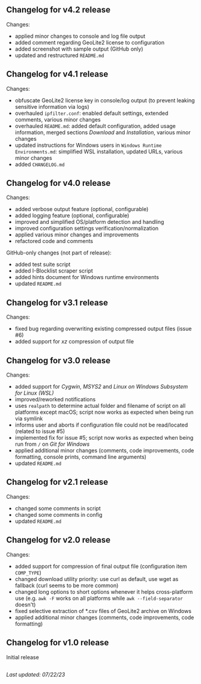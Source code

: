 ## Changelog for v4.2 release

Changes:
- applied minor changes to console and log file output
- added comment regarding GeoLite2 license to configuration
- added screenshot with sample output (GitHub only)
- updated and restructured `README.md`

## Changelog for v4.1 release

Changes:
- obfuscate GeoLite2 license key in console/log output (to prevent leaking sensitive information via logs)
- overhauled `ipfilter.conf`: enabled default settings, extended comments, various minor changes
- overhauled `README.md`: added default configuration, added usage information, merged sections *Download* and *Installation*, various minor changes
- updated instructions for Windows users in `Windows Runtime Environments.md`: simplified WSL installation, updated URLs, various minor changes
- added `CHANGELOG.md`

## Changelog for v4.0 release

Changes:
- added verbose output feature (optional, configurable)
- added logging feature (optional, configurable)
- improved and simplified OS/platform detection and handling
- improved configuration settings verification/normalization
- applied various minor changes and improvements
- refactored code and comments

GitHub-only changes (not part of release):
- added test suite script
- added I-Blocklist scraper script
- added hints document for Windows runtime environments
- updated `README.md`

## Changelog for v3.1 release

Changes:
- fixed bug regarding overwriting existing compressed output files (issue #6)
- added support for *xz* compression of output file

## Changelog for v3.0 release

Changes:
- added support for _Cygwin_, _MSYS2_ and _Linux on Windows Subsystem for Linux (WSL)_
- improved/reworked notifications
- uses `realpath` to determine actual folder and filename of script on all platforms except macOS; script now works as expected when being run via symlink
- informs user and aborts if configuration file could not be read/located (related to issue #5)
- implemented fix for issue #5; script now works as expected when being run from `/` on _Git for Windows_
- applied additional minor changes (comments, code improvements, code formatting, console prints, command line arguments)
- updated `README.md`

## Changelog for v2.1 release

Changes:
- changed some comments in script
- changed some comments in config
- updated `README.md`

## Changelog for v2.0 release

Changes:
- added support for compression of final output file (configuration item `COMP_TYPE`)
- changed download utility priority: use curl as default, use wget as fallback (curl seems to be more common)
- changed long options to short options whenever it helps cross-platform use (e.g. `awk -F` works on all platforms while `awk --field-separator` doesn't)
- fixed selective extraction of *.csv files of GeoLite2 archive on Windows
- applied additional minor changes (comments, code improvements, code formatting)

## Changelog for v1.0 release

Initial release

##

_Last updated: 07/22/23_
